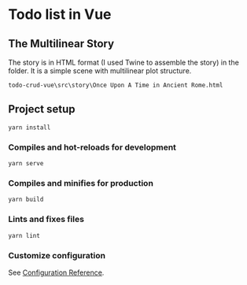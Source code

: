 # Todo list in Vue

## The Multilinear Story
The story is in HTML format (I used Twine to assemble the story) in the folder. It is a simple scene with multilinear plot structure.
```
todo-crud-vue\src\story\Once Upon A Time in Ancient Rome.html
```

## Project setup
```
yarn install
```

### Compiles and hot-reloads for development
```
yarn serve
```

### Compiles and minifies for production
```
yarn build
```

### Lints and fixes files
```
yarn lint
```

### Customize configuration
See [Configuration Reference](https://cli.vuejs.org/config/).
